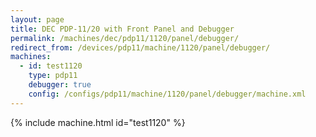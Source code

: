 ```yaml
---
layout: page
title: DEC PDP-11/20 with Front Panel and Debugger
permalink: /machines/dec/pdp11/1120/panel/debugger/
redirect_from: /devices/pdp11/machine/1120/panel/debugger/
machines:
  - id: test1120
    type: pdp11
    debugger: true
    config: /configs/pdp11/machine/1120/panel/debugger/machine.xml
---
```


{% include machine.html id="test1120" %}

